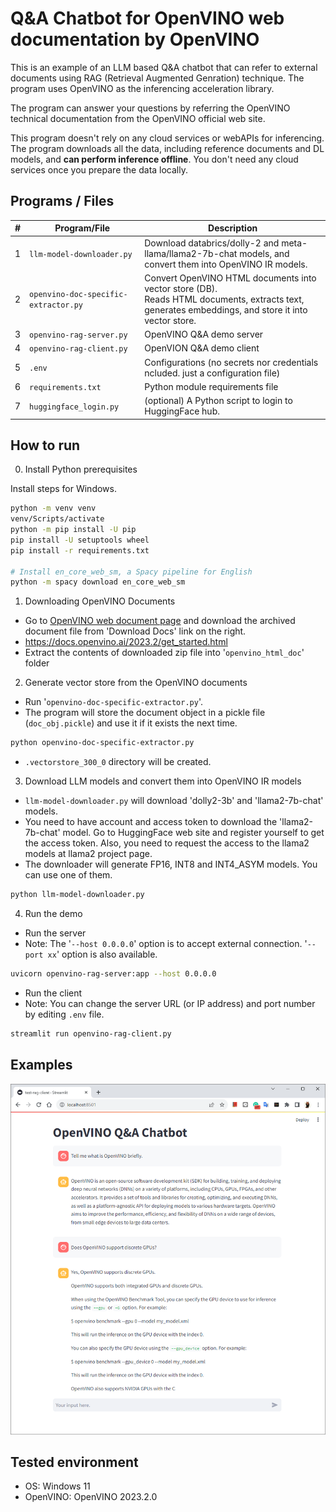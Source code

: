 # Q&A Chatbot for OpenVINO web documentation by OpenVINO

This is an example of an LLM based Q&A chatbot that can refer to external documents using RAG (Retrieval Augmented Genration) technique. The program uses OpenVINO as the inferencing acceleration library.

The program can answer your questions by referring the OpenVINO technical documentation from the OpenVINO official web site.

This program doesn't rely on any cloud services or webAPIs for inferencing. The program downloads all the data, including reference documents and DL models, and **can perform inference offline**. You don't need any cloud services once you prepare the data locally. 

## Programs / Files

|#|Program/File|Description|
|---|---|---|
|1|`llm-model-downloader.py`|Download databrics/dolly-2 and meta-llama/llama2-7b-chat models, and convert them into OpenVINO IR models.|
|2|`openvino-doc-specific-extractor.py`|Convert OpenVINO HTML documents into vector store (DB).<br>Reads HTML documents, extracts text, generates embeddings, and store it into vector store.|
|3|`openvino-rag-server.py`|OpenVINO Q&A demo server|
|4|`openvino-rag-client.py`|OpenVION Q&A demo client|
|5|`.env`|Configurations (no secrets nor credentials ncluded. just a configuration file)|
|6|`requirements.txt`|Python module requirements file|
|7|`huggingface_login.py`|(optional) A Python script to login to HuggingFace hub.|

## How to run

0. Install Python prerequisites

Install steps for Windows.
```sh
python -m venv venv
venv/Scripts/activate
python -m pip install -U pip
pip install -U setuptools wheel
pip install -r requirements.txt

# Install en_core_web_sm, a Spacy pipeline for English
python -m spacy download en_core_web_sm
```

1. Downloading OpenVINO Documents
- Go to [OpenVINO web document page](https://docs.openvino.ai/2023.2/get_started.html) and download the archived document file from 'Download Docs' link on the right.
- https://docs.openvino.ai/2023.2/get_started.html
- Extract the contents of downloaded zip file into '`openvino_html_doc`' folder

2. Generate vector store from the OpenVINO documents
- Run '`openvino-doc-specific-extractor.py`'.
- The program will store the document object in a pickle file (`doc_obj.pickle`) and use it if it exists the next time.
```sh
python openvino-doc-specific-extractor.py
```
- `.vectorstore_300_0` directory will be created.

3. Download LLM models and convert them into OpenVINO IR models
- `llm-model-downloader.py` will download 'dolly2-3b' and 'llama2-7b-chat' models.
- You need to have account and access token to download the 'llama2-7b-chat' model. Go to HuggingFace web site and register yourself to get the access token. Also, you need to request the access to the llama2 models at llama2 project page.
- The downloader will generate FP16, INT8 and INT4_ASYM models. You can use one of them.
```sh
python llm-model-downloader.py
```

4. Run the demo
- Run the server
- Note: The '`--host 0.0.0.0`' option is to accept external connection. '`--port xx`' option is also available.
```sh
uvicorn openvino-rag-server:app --host 0.0.0.0
```
- Run the client
- Note: You can change the server URL (or IP address) and port number by editing `.env` file.
```sh
streamlit run openvino-rag-client.py
``` 

## Examples
![pic1](./resources/screenshot1.png)

## Tested environment
- OS: Windows 11
- OpenVINO: OpenVINO 2023.2.0
